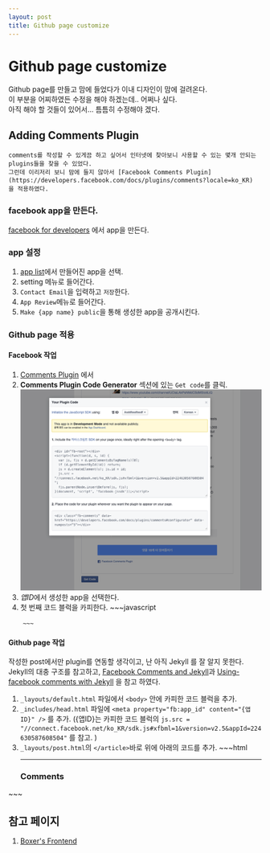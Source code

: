 ```yaml
---
layout: post
title: Github page customize
---
```


# Github page customize
Github page를 만들고 맘에 들었다가 이내 디자인이 맘에 걸려온다.  
이 부분을 어찌하였든 수정을 해야 하겠는데.. 어쩌나 싶다.  
아직 해야 할 것들이 있어서... 틈틈히 수정해야 겠다.

## Adding Comments Plugin
    comments를 작성할 수 있게끔 하고 싶어서 인터넷에 찾아보니 사용할 수 있는 몇개 안되는 plugins들을 찾을 수 있었다.  
    그런데 이리저리 보니 맘에 들지 않아서 [Facebook Comments Plugin](https://developers.facebook.com/docs/plugins/comments?locale=ko_KR) 을 적용하였다. 

### facebook app을 만든다. 

[facebook for developers](https://developers.facebook.com/apps/) 에서 app을 만든다. 

### app 설정

1. [app list](https://developers.facebook.com/apps/)에서 만들어진 app을 선택.
2. setting 메뉴로 들어간다.
3. `Contact Email`을 입력하고 `저장`한다. 
4. `App Review`메뉴로 들어간다.
5. `Make {app name} public`을 통해 생성한 app을 공개시킨다.

### Github page 적용

#### Facebook 작업

1. [Comments Plugin](https://developers.facebook.com/docs/plugins/comments?locale=ko_KR) 에서 
2. **Comments Plugin Code Generator** 섹션에 있는 `Get code`를 클릭.  
    ![Get Code](./img/plugin_Get_code.png)
3. *앱ID*에서 생성한 app을 선택한다. 
4. 첫 번째 코드 블럭을 카피한다. 
        ~~~javascript
        <div id="fb-root"></div>
<script>(function(d, s, id) {
  var js, fjs = d.getElementsByTagName(s)[0];
  if (d.getElementById(id)) return;
  js = d.createElement(s); js.id = id;
  js.src = "//connect.facebook.net/ko_KR/sdk.js#xfbml=1&version=v2.5&appId=224630587608504";
  fjs.parentNode.insertBefore(js, fjs);
}(document, 'script', 'facebook-jssdk'));</script>
        ~~~
#### Github page 작업  

 작성한 post에서만 plugin를 연동할 생각이고, 난 아직 Jekyll 를 잘 알지 못한다.  
 Jekyll의 대충 구조를 참고하고, [Facebook Comments and Jekyll](https://joshuacox.github.io/jekyll/2015/11/28/facebook-comments-and-jekyll/)과 [Using-facebook comments with Jekyll](https://projectchilli.com/blog/2012/02/01/using-facebook-comments-with-jekyll/) 을 참고 하였다. 

1. `_layouts/default.html` 파일에서 `<body>` 안에 카피한 코드 블럭을 추가.
2. `_includes/head.html` 파일에 `<meta property="fb:app_id" content="{앱ID}" />` 를 추가. ({앱ID}는 카피한 코드 블럭의 `js.src = "//connect.facebook.net/ko_KR/sdk.js#xfbml=1&version=v2.5&appId=224630587608504"` 를 참고. )
3. `_layouts/post.html`의 `</article>`바로 위에 아래의 코드를 추가.
        ~~~html
        <hr/>
    <h3>Comments</h3>
    <div class="fb-comments" data-href="{{ site.url }}{{ page.url }}" data-num-posts="5"></div> 
</article>
        ~~~

## 참고 페이지

1. [Boxer's Frontend](http://boxersb.github.io/etc/2013/04/03/jekyll-introduction/)


